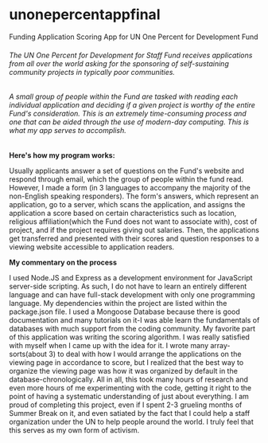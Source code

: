 # unonepercentappfinal
Funding Application Scoring App for UN One Percent for Development Fund

###### The UN One Percent for Development for Staff Fund receives applications from all over the world asking for the sponsoring of self-sustaining community projects in typically poor communities. 

###### A small group of people within the Fund are tasked with reading each individual application and deciding if a given project is worthy of the entire Fund's consideration. This is an extremely time-consuming process and one that can be aided through the use of modern-day computing. This is what my app serves to accomplish. 


**Here's how my program works:**

Usually applicants answer a set of questions on the Fund's website and respond through email, which the group of people within the fund read. However, I made a form (in 3 languages to accompany the majority of the non-English speaking responders). The form's answers, which represent an application, go to a server, which scans the application, and assigns the application a score based on certain characteristics such as location, religious affiliation(which the Fund does not want to associate with), cost of project, and if the project requires giving out salaries. Then, the applications get transferred and presented with their scores and question responses to a viewing website accessible to application readers.

**My commentary on the process**

I used Node.JS and Express as a development environment for JavaScript server-side scripting. As such, I do not have to learn an entirely different language and can have full-stack development with only one programming language. My dependencies within the project are listed within the package.json file. I used a Mongoose Database because there is good documentation and many tutorials on it-I was able learn the fundamentals of databases with much support from the coding community. My favorite part of this application was writing the scoring algorithm. I was really satisfied with myself when I came up with the idea for it. I wrote many array-sorts(about 3) to deal with how I would arrange the applications on the viewing page in accordance to score, but I realized that the best way to organize the viewing page was how it was organized by default in the database-chronologically. All in all, this took many hours of research and even more hours of me experimenting with the code, getting it right to the point of having a systematic understanding of just about everything. I am proud of completing this project, even if I spent 2-3 grueling months of Summer Break on it, and even satiated by the fact that I could help a staff organization under the UN to help people around the world. I truly feel that this serves as my own form of activism. 
